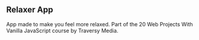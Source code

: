 Relaxer App
-----------

App made to make you feel more relaxed. Part of the 20 Web Projects With Vanilla JavaScript course by Traversy Media.
